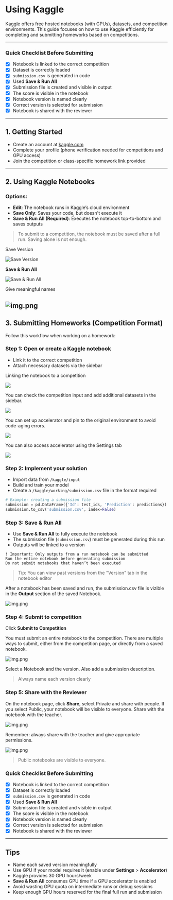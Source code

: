 # Using Kaggle

Kaggle offers free hosted notebooks (with GPUs), datasets, and competition environments. This guide focuses on how to use Kaggle efficiently for completing and submitting homeworks based on competitions.

---

### Quick Checklist Before Submitting

- [x] Notebook is linked to the correct competition
- [x] Dataset is correctly loaded
- [x] `submission.csv` is generated in code
- [x] Used **Save & Run All**
- [x] Submission file is created and visible in output
- [x] The score is visible in the notebook
- [x] Notebook version is named clearly
- [x] Correct version is selected for submission
- [x] Notebook is shared with the reviewer

---

## 1. Getting Started

- Create an account at [kaggle.com](https://www.kaggle.com)
- Complete your profile (phone verification needed for competitions and GPU access)
- Join the competition or class-specific homework link provided

---

## 2. Using Kaggle Notebooks

### Options:
- **Edit**: The notebook runs in Kaggle’s cloud environment
- **Save Only**: Saves your code, but doesn't execute it
- **Save & Run All (Required)**: Executes the notebook top-to-bottom and saves outputs

> To submit to a competition, the notebook must be saved after a full run. Saving alone is not enough.

Save Version

![Save Version](../images/Kaggle_save_1.png)

**Save & Run All**

![**Save & Run All**](../images/Kaggle_save_2.png)

Give meaningful names

![img.png](../images/Kaggle_save_3.png)
---

## 3. Submitting Homeworks (Competition Format)

Follow this workflow when working on a homework:

### Step 1: Open or create a Kaggle notebook

- Link it to the correct competition
- Attach necessary datasets via the sidebar

Linking the notebook to a competition

![](../images/Kaggle_hw_1.png)

You can check the competition input and add additional datasets in the sidebar. 

![](../images/Kaggle_hw_2.png)

You can set up accelerator and pin to the original environment to avoid code-aging errors. 

![](../images/Kaggle_hw_3.png)

You can also access accelerator using the Settings tab

![](../images/Kaggle_hw_4.png)

### Step 2: Implement your solution

- Import data from `/kaggle/input`
- Build and train your model
- Create a `/kaggle/working/submission.csv` file in the format required

```python
# Example: creating a submission file
submission = pd.DataFrame({'Id': test_ids, 'Prediction': predictions})
submission.to_csv('submission.csv', index=False)
```

### Step 3: Save & Run All

- Use **Save & Run All** to fully execute the notebook
- The submission file (`submission.csv`) must be generated during this run
- Outputs will be linked to a version

```
! Important: Only outputs from a run notebook can be submitted
Run the entire notebook before generating submission
Do not submit notebooks that haven’t been executed
```

> Tip: You can view past versions from the "Version" tab in the notebook editor

After a notebook has been saved and run, the submission.csv file is vizible in the **Output** section of the saved Notebook.

![img.png](../images/Kaggle_hw_5.png)

### Step 4: Submit to competition

Click **Submit to Competition**

You must submit an entire notebook to the competition. There are multiple ways to submit, either from the competition page, or directly from a saved notebook.

![img.png](../images/Kaggle_hw_6.png)

Select a Notebook and the version. Also add a submission description.

> Always name each version clearly

### Step 5: Share with the Reviewer

On the notebook page, click **Share**, select Private and share with people. 
If you select Public, your notebook will be visible to everyone. 
Share with the notebook with the teacher.

<!-- <img width="730" height="425" alt="image" src="https://github.com/user-attachments/assets/7b96317f-3f9c-4b7f-ad75-8acba132c111" /> -->

![img.png](../images/Kaggle_hw_7.png)



Remember: always share with the teacher and give appropriate permissions.

![img.png](../images/Kaggle_hw_8.png)



> Public notebooks are visible to everyone.

### Quick Checklist Before Submitting

- [x] Notebook is linked to the correct competition
- [x] Dataset is correctly loaded
- [x] `submission.csv` is generated in code
- [x] Used **Save & Run All**
- [x] Submission file is created and visible in output
- [x] The score is visible in the notebook
- [x] Notebook version is named clearly
- [x] Correct version is selected for submission
- [x] Notebook is shared with the reviewer

---

## Tips

- Name each saved version meaningfully
- Use GPU if your model requires it (enable under **Settings** > **Accelerator**)
- Kaggle provides 30 GPU hours/week
- **Save & Run All** consumes GPU time if a GPU accelerator is enabled
- Avoid wasting GPU quota on intermediate runs or debug sessions
- Keep enough GPU hours reserved for the final full run and submission





